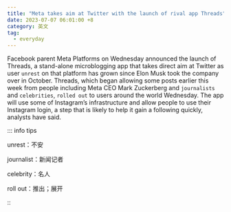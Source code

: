 ```yaml
---
title: "Meta takes aim at Twitter with the launch of rival app Threads"
date: 2023-07-07 06:01:00 +8
category: 英文
tag:
  - everyday
---
```


Facebook parent Meta Platforms on Wednesday announced the launch of Threads, a stand-alone microblogging app that takes direct aim at Twitter as user `unrest` on that platform has grown since Elon Musk took the company over in October. Threads, which began allowing some posts earlier this week from people including Meta CEO Mark Zuckerberg and `journalists` and `celebrities`, `rolled out` to users around the world Wednesday. The app will use some of Instagram’s infrastructure and allow people to use their Instagram login, a step that is likely to help it gain a following quickly, analysts have said.

::: info tips

unrest：不安

journalist：新闻记者

celebrity：名人

roll out：推出；展开

::
